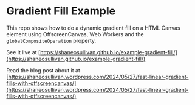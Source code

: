 # Gradient Fill Example

This repo shows how to do a dynamic gradient fill on a HTML Canvas element using OffscreenCanvas, Web Workers and the `globalCompositeOperation` property.

See it live at [https://shaneosullivan.github.io/example-gradient-fill/](https://shaneosullivan.github.io/example-gradient-fill/)

Read the blog post about it at [https://shaneosullivan.wordpress.com/2024/05/27/fast-linear-gradient-fills-with-offscreencanvas/](https://shaneosullivan.wordpress.com/2024/05/27/fast-linear-gradient-fills-with-offscreencanvas/)

